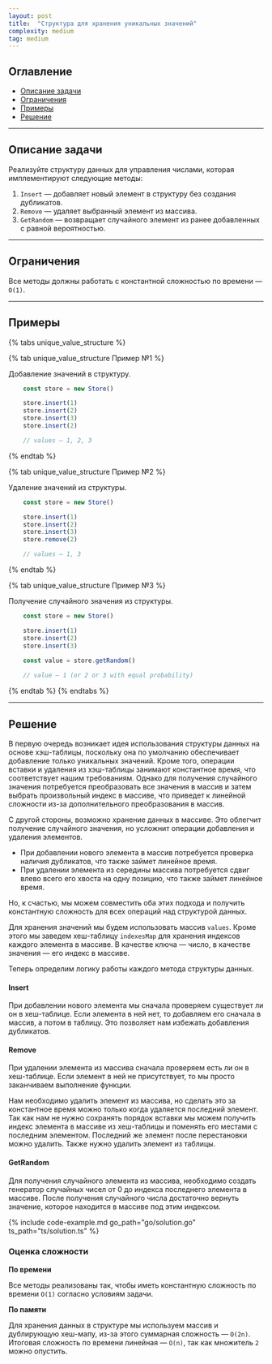 ```yaml
---
layout: post
title:  "Структура для хранения уникальных значений"
complexity: medium
tag: medium
---
```


## Оглавление

- [Описание задачи](#описание-задачи)
- [Ограничения](#ограничения)
- [Примеры](#примеры)
- [Решение](#решение)

---

## Описание задачи

Реализуйте структуру данных для управления числами, которая имплементируют следующие методы:

1. `Insert` — добавляет новый элемент в структуру без создания дубликатов.
2. `Remove` — удаляет выбранный элемент из массива.
3. `GetRandom` — возвращает случайного элемент из ранее добавленных с равной вероятностью.

---

## Ограничения

Все методы должны работать с константной сложностью по времени — `O(1)`.

---

## Примеры

{% tabs unique_value_structure %}

{% tab unique_value_structure Пример №1 %}

Добавление значений в структуру.

```typescript
    const store = new Store()

    store.insert(1)
    store.insert(2)
    store.insert(3)
    store.insert(2)

    // values — 1, 2, 3
```

{% endtab %}

{% tab unique_value_structure Пример №2 %}

Удаление значений из структуры.

```typescript
    const store = new Store()

    store.insert(1)
    store.insert(2)
    store.insert(3)
    store.remove(2)

    // values — 1, 3
```
{% endtab %}

{% tab unique_value_structure Пример №3 %}

Получение случайного значения из структуры.

```typescript
    const store = new Store()

    store.insert(1)
    store.insert(2)
    store.insert(3)
    
    const value = store.getRandom()

    // value — 1 (or 2 or 3 with equal probability)
```
{% endtab %}
{% endtabs %}

---

## Решение

В первую очередь возникает идея использования структуры данных на основе хэш-таблицы, поскольку она по умолчанию обеспечивает добавление только уникальных значений.
Кроме того, операции вставки и удаления из хэш-таблицы занимают константное время, что соответствует нашим требованиям.
Однако для получения случайного значения потребуется преобразовать все значения в массив и затем выбрать произвольный индекс в массиве, что приведет к линейной сложности из-за дополнительного преобразования в массив.

С другой стороны, возможно хранение данных в массиве.
Это облегчит получение случайного значения, но усложнит операции добавления и удаления элементов.

- При добавлении нового элемента в массив потребуется проверка наличия дубликатов, что также займет линейное время.
- При удалении элемента из середины массива потребуется сдвиг влево всего его хвоста на одну позицию, что также займет линейное время.

Но, к счастью, мы можем совместить оба этих подхода и получить константную сложность для всех операций над структурой данных.

Для хранения значений мы будем использовать массив `values`.
Кроме этого мы заведем хеш-таблицу `indexesMap` для хранения индексов каждого элемента в массиве. В качестве ключа — число, в качестве значения — его индекс в массиве.

Теперь определим логику работы каждого метода структуры данных.

#### Insert

При добавлении нового элемента мы сначала проверяем существует ли он в хеш-таблице.
Если элемента в ней нет, то добавляем его сначала в массив, а потом в таблицу.
Это позволяет нам избежать добавления дубликатов.

#### Remove

При удалении элемента из массива сначала проверяем есть ли он в хеш-таблице.
Если элемент в ней не присутствует, то мы просто заканчиваем выполнение функции.

Нам необходимо удалить элемент из массива, но сделать это за константное время можно только когда удаляется последний элемент.
Так как нам не нужно сохранять порядок вставки мы можем получить индекс элемента в массиве из хеш-таблицы и поменять его местами с последним элементом.
Последний же элемент после перестановки можно удалить. Также нужно удалить элемент из таблицы.

#### GetRandom

Для получения случайного элемента из массива, необходимо создать генератор случайных чисел от 0 до индекса последнего элемента в массиве.
После получения случайного числа достаточно вернуть значение, которое находится в массиве под этим индексом.


{% include code-example.md go_path="go/solution.go" ts_path="ts/solution.ts" %}

### Оценка сложности

**По времени**

Все методы реализованы так, чтобы иметь константную сложность по времени `O(1)` согласно условиям задачи.

**По памяти**

Для хранения данных в структуре мы используем массив и дублирующую хеш-мапу, из-за этого суммарная сложность — `O(2n)`.
Итоговая сложность по времени линейная — `O(n)`, так как множитель `2` можно опустить.

